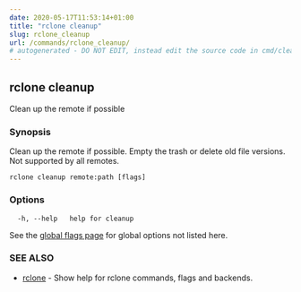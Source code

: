 ```yaml
---
date: 2020-05-17T11:53:14+01:00
title: "rclone cleanup"
slug: rclone_cleanup
url: /commands/rclone_cleanup/
# autogenerated - DO NOT EDIT, instead edit the source code in cmd/cleanup/ and as part of making a release run "make commanddocs"
---
```

## rclone cleanup

Clean up the remote if possible

### Synopsis


Clean up the remote if possible.  Empty the trash or delete old file
versions. Not supported by all remotes.


```
rclone cleanup remote:path [flags]
```

### Options

```
  -h, --help   help for cleanup
```

See the [global flags page](/flags/) for global options not listed here.

### SEE ALSO

* [rclone](/commands/rclone/)	 - Show help for rclone commands, flags and backends.

